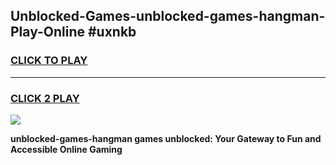 
## Unblocked-Games-unblocked-games-hangman-Play-Online #uxnkb
<h3>
<a href="https://news.freeplayer.one?title=unblocked-games-hangman&ref=3">CLICK TO PLAY</a></h3>
<hr>

<h3>
<a href="https://news.freeplayer.one?title=unblocked-games-hangman&ref=3">CLICK 2 PLAY</a>
  
</h3>

<a href="https://news.freeplayer.one?title=unblocked-games-hangman&ref=3"><img src="https://clearcache.store/games.png"></a>


**unblocked-games-hangman games unblocked: Your Gateway to Fun and Accessible Online Gaming**
